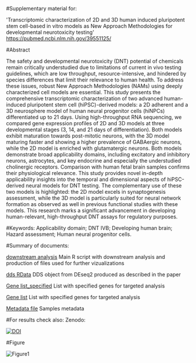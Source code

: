 #Supplementary material for: 

'Transcriptomic characterization of 2D and 3D human induced pluripotent stem cell-based in vitro models as New Approach Methodologies for developmental neurotoxicity testing'  https://pubmed.ncbi.nlm.nih.gov/39551125/
 
#Abstract

The safety and developmental neurotoxicity (DNT) potential of chemicals remain critically understudied due to limitations of current in vivo testing guidelines, which are low throughput, resource-intensive, and hindered by species differences that limit their relevance to human health. To address these issues, robust New Approach Methodologies (NAMs) using deeply characterized cell models are essential. This study presents the comprehensive transcriptomic characterization of two advanced human-induced pluripotent stem cell (hiPSC)-derived models: a 2D adherent and a 3D neurosphere model of human neural progenitor cells (hiNPCs) differentiated up to 21 days. Using high-throughput RNA sequencing, we compared gene expression profiles of 2D and 3D models at three developmental stages (3, 14, and 21 days of differentiation). Both models exhibit maturation towards post-mitotic neurons, with the 3D model maturing faster and showing a higher prevalence of GABAergic neurons, while the 2D model is enriched with glutamatergic neurons. Both models demonstrate broad applicability domains, including excitatory and inhibitory neurons, astrocytes, and key endocrine and especially the understudied cholinergic receptors. Comparison with human fetal brain samples confirms their physiological relevance. This study provides novel in-depth applicability insights into the temporal and dimensional aspects of hiPSC-derived neural models for DNT testing. The complementary use of these two models is highlighted: the 2D model excels in synaptogenesis assessment, while the 3D model is particularly suited for neural network formation as observed as well in previous functional studies with these models. This research marks a significant advancement in developing human-relevant, high-throughput DNT assays for regulatory purposes.

#Keywords:    Applicability domain; DNT IVB; Developing human brain; Hazard assessment; Human neural progenitor cells.

#Summary of documents:

[downstream analysis](https://github.com/bazyliszek/2D_vs_3D_2024/downstream_analysis_script.R)      Main R script with downstream analysis and production of files used for further vizualizations

[dds RData](https://github.com/bazyliszek/2D_vs_3D_2024/ddeseq2.dds.RData)      DDS object from DEseq2 produced as described in the paper

[Gene list_specified](https://github.com/bazyliszek/2D_vs_3D_2024/Gene_list_specified_14012024.xlsx)      List with specified genes for targeted analysis

[Gene list](https://github.com/bazyliszek/2D_vs_3D_2024/Gene_list_ML.xlsx)      List with specified genes for targeted analysis

[Metadata file](https://github.com/bazyliszek/2D_vs_3D_2024/220704_samples_run1_2_met_Marcin_Lea_2D_vs_3D.xlsx)      Samples metadata


#For results check also: Zenodo:

[![DOI](https://zenodo.org/badge/DOI/10.5281/zenodo.11397464.svg)](https://zenodo.org/records/11397464)


#Figure

![Figure1](https://github.com/bazyliszek/2D_vs_3D_2024/blob/F1.png)







